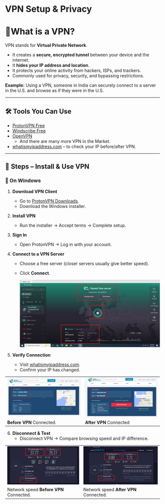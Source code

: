 # VPN Setup & Privacy

# 🔹What is a VPN?

VPN stands for **Virtual Private Network**.

- It creates a **secure, encrypted tunnel** between your device and the internet.
- It **hides your IP address and location**.
- It protects your online activity from hackers, ISPs, and trackers.
- Commonly used for privacy, security, and bypassing restrictions.

**Example:** Using a VPN, someone in India can securely connect to a server in the U.S. and browse as if they were in the U.S.

---

## 🛠 Tools You Can Use
- [ProtonVPN Free](https://protonvpn.com/free-vpn)  
- [Windscribe Free](https://windscribe.com/)
- [OpenVPN](https://openvpn.net/)
     - And there are many more VPN in the Market.
- [whatismyipaddress.com](https://whatismyipaddress.com) – to check your IP before/after VPN.  

---

## 🚀 Steps – Install & Use VPN

### 🔹 On Windows
1. **Download VPN Client**
   - Go to [ProtonVPN Downloads](https://protonvpn.com/download).  
   - Download the Windows installer.  

2. **Install VPN**
   - Run the installer → Accept terms → Complete setup.  

3. **Sign In**
   - Open ProtonVPN → Log in with your account.  

4. **Connect to a VPN Server**
   - Choose a free server (closer servers usually give better speed).  
   - Click **Connect**.

     ![](images/vpn.png)

5. **Verify Connection**
   - Visit [whatismyipaddress.com](https://whatismyipaddress.com).  
   - Confirm your IP has changed.
     
| | |
|---|---|
| ![](images/beforeVPN.png) |  ![](images/afterVPN.png) |
| **Before VPN** Connected. | **After VPN** Connected |

6. **Disconnect & Test**
   - Disconnect VPN → Compare browsing speed and IP difference.

| | |
|---|---|
  | ![](images/networktestbefore.png) | ![](images/networktestaftervpn.png) |
  | Network speed **Before VPN** Connected. | Network speed **After VPN** Connected. |


